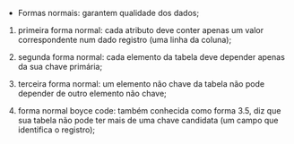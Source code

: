 - Formas normais: garantem qualidade dos dados;

1. primeira forma normal: cada atributo deve conter apenas um valor correspondente num dado registro (uma linha da coluna);

2. segunda forma normal: cada elemento da tabela deve depender apenas da sua chave primária;

3. terceira forma normal: um elemento não chave da tabela não pode depender de outro elemento não chave;

4. forma normal boyce code: também conhecida como forma 3.5, diz que sua tabela não pode ter mais de uma chave candidata (um campo que identifica o registro);